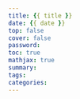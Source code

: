 ```yaml
---
title: {{ title }}
date: {{ date }}
top: false
cover: false
password:
toc: true
mathjax: true
summary:
tags:
categories:
---
```

